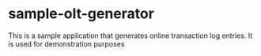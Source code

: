 # sample-olt-generator
This is a sample application that generates online transaction log entries. It is used for demonstration purposes
